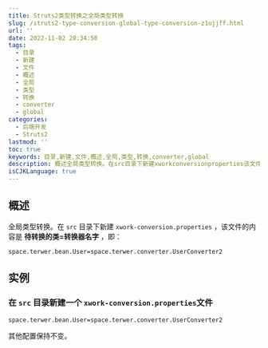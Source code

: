 ```yaml
---
title: Struts2类型转换之全局类型转换
slug: /struts2-type-conversion-global-type-conversion-z1ujjff.html
url: ''
date: 2022-11-02 20:34:50
tags:
  - 目录
  - 新建
  - 文件
  - 概述
  - 全局
  - 类型
  - 转换
  - converter
  - global
categories:
  - 后端开发
  - Struts2
lastmod: ''
toc: true
keywords: 目录,新建,文件,概述,全局,类型,转换,converter,global
description: 概述全局类型转换。在src​目录下新建xworkconversionproperties​该文件的内容是待转换的类=转换器名字即_spaceterwerbeanuser=spaceterwerconverteruserconverter实例在src​目录新建一个xworkconversionproperties​文件spaceterwerbeanuser=spaceterwerconverteruserconverter其他配置保持不变。‍
isCJKLanguage: true
---
```

## 概述

全局类型转换。在 `src`​ 目录下新建 `xwork-conversion.properties`​ ，该文件的内容是 **待转换的类=转换器名字** ，即：

```properties
space.terwer.bean.User=space.terwer.converter.UserConverter2
```

## 实例

### 在 `src`​ 目录新建一个 `xwork-conversion.properties`​ 文件

```properties
space.terwer.bean.User=space.terwer.converter.UserConverter2
```

其他配置保持不变。

‍